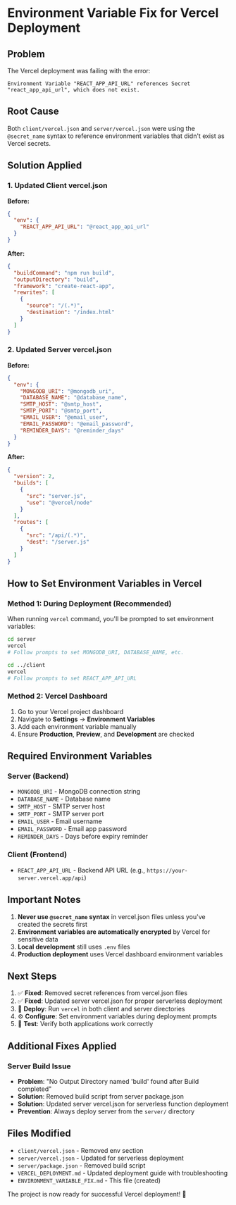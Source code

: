 # Environment Variable Fix for Vercel Deployment

## Problem
The Vercel deployment was failing with the error:
```
Environment Variable "REACT_APP_API_URL" references Secret "react_app_api_url", which does not exist.
```

## Root Cause
Both `client/vercel.json` and `server/vercel.json` were using the `@secret_name` syntax to reference environment variables that didn't exist as Vercel secrets.

## Solution Applied

### 1. Updated Client vercel.json
**Before:**
```json
{
  "env": {
    "REACT_APP_API_URL": "@react_app_api_url"
  }
}
```

**After:**
```json
{
  "buildCommand": "npm run build",
  "outputDirectory": "build",
  "framework": "create-react-app",
  "rewrites": [
    {
      "source": "/(.*)",
      "destination": "/index.html"
    }
  ]
}
```

### 2. Updated Server vercel.json
**Before:**
```json
{
  "env": {
    "MONGODB_URI": "@mongodb_uri",
    "DATABASE_NAME": "@database_name",
    "SMTP_HOST": "@smtp_host",
    "SMTP_PORT": "@smtp_port",
    "EMAIL_USER": "@email_user",
    "EMAIL_PASSWORD": "@email_password",
    "REMINDER_DAYS": "@reminder_days"
  }
}
```

**After:**
```json
{
  "version": 2,
  "builds": [
    {
      "src": "server.js",
      "use": "@vercel/node"
    }
  ],
  "routes": [
    {
      "src": "/api/(.*)",
      "dest": "/server.js"
    }
  ]
}
```

## How to Set Environment Variables in Vercel

### Method 1: During Deployment (Recommended)
When running `vercel` command, you'll be prompted to set environment variables:

```bash
cd server
vercel
# Follow prompts to set MONGODB_URI, DATABASE_NAME, etc.

cd ../client
vercel
# Follow prompts to set REACT_APP_API_URL
```

### Method 2: Vercel Dashboard
1. Go to your Vercel project dashboard
2. Navigate to **Settings** → **Environment Variables**
3. Add each environment variable manually
4. Ensure **Production**, **Preview**, and **Development** are checked

## Required Environment Variables

### Server (Backend)
- `MONGODB_URI` - MongoDB connection string
- `DATABASE_NAME` - Database name
- `SMTP_HOST` - SMTP server host
- `SMTP_PORT` - SMTP server port
- `EMAIL_USER` - Email username
- `EMAIL_PASSWORD` - Email app password
- `REMINDER_DAYS` - Days before expiry reminder

### Client (Frontend)
- `REACT_APP_API_URL` - Backend API URL (e.g., `https://your-server.vercel.app/api`)

## Important Notes

1. **Never use `@secret_name` syntax** in vercel.json files unless you've created the secrets first
2. **Environment variables are automatically encrypted** by Vercel for sensitive data
3. **Local development** still uses `.env` files
4. **Production deployment** uses Vercel dashboard environment variables

## Next Steps

1. ✅ **Fixed**: Removed secret references from vercel.json files
2. ✅ **Fixed**: Updated server vercel.json for proper serverless deployment
3. 🔄 **Deploy**: Run `vercel` in both client and server directories
4. ⚙️ **Configure**: Set environment variables during deployment prompts
5. 🧪 **Test**: Verify both applications work correctly

## Additional Fixes Applied

### Server Build Issue
- **Problem**: "No Output Directory named 'build' found after Build completed"
- **Solution**: Removed build script from server package.json
- **Solution**: Updated server vercel.json for serverless function deployment
- **Prevention**: Always deploy server from the `server/` directory

## Files Modified

- `client/vercel.json` - Removed env section
- `server/vercel.json` - Updated for serverless deployment
- `server/package.json` - Removed build script
- `VERCEL_DEPLOYMENT.md` - Updated deployment guide with troubleshooting
- `ENVIRONMENT_VARIABLE_FIX.md` - This file (created)

The project is now ready for successful Vercel deployment! 🚀
